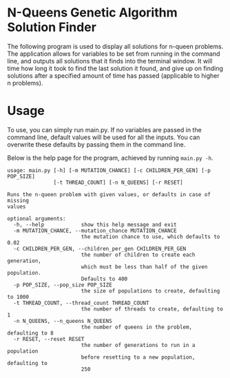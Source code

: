 # N-Queens Genetic Algorithm Solution Finder
The following program is used to display all solutions for n-queen problems. 
The application allows for variables to be set from running in the command line, and outputs all solutions that it finds
into the terminal window.  It will time how long it took to find the last solution it found, and give up on finding
solutions after a specified amount of time has passed (applicable to higher n problems).

# Usage
To use, you can simply run main.py.  If no variables are passed in the command line, default values will be used for all
the inputs.  You can overwrite these defaults by passing them in the command line.

Below is the help page for the program, achieved by running `main.py -h`.
~~~~
usage: main.py [-h] [-m MUTATION_CHANCE] [-c CHILDREN_PER_GEN] [-p POP_SIZE]
               [-t THREAD_COUNT] [-n N_QUEENS] [-r RESET]

Runs the n-queen problem with given values, or defaults in case of missing
values

optional arguments:
  -h, --help            show this help message and exit
  -m MUTATION_CHANCE, --mutation_chance MUTATION_CHANCE
                        the mutation chance to use, which defaults to 0.02
  -c CHILDREN_PER_GEN, --children_per_gen CHILDREN_PER_GEN
                        the number of children to create each generation,
                        which must be less than half of the given population.
                        Defaults to 400
  -p POP_SIZE, --pop_size POP_SIZE
                        the size of populations to create, defaulting to 1000
  -t THREAD_COUNT, --thread_count THREAD_COUNT
                        the number of threads to create, defaulting to 1
  -n N_QUEENS, --n_queens N_QUEENS
                        the number of queens in the problem, defaulting to 8
  -r RESET, --reset RESET
                        the number of generations to run in a population
                        before resetting to a new population, defaulting to
                        250
~~~~
